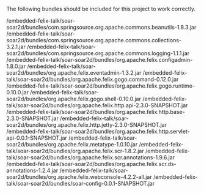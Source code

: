 The following bundles should be included for this project to work correctly.

/embedded-felix-talk/soar-soar2d/bundles/com.springsource.org.apache.commons.beanutils-1.8.3.jar
/embedded-felix-talk/soar-soar2d/bundles/com.springsource.org.apache.commons.collections-3.2.1.jar
/embedded-felix-talk/soar-soar2d/bundles/com.springsource.org.apache.commons.logging-1.1.1.jar
/embedded-felix-talk/soar-soar2d/bundles/org.apache.felix.configadmin-1.8.0.jar
/embedded-felix-talk/soar-soar2d/bundles/org.apache.felix.eventadmin-1.3.2.jar
/embedded-felix-talk/soar-soar2d/bundles/org.apache.felix.gogo.command-0.12.0.jar
/embedded-felix-talk/soar-soar2d/bundles/org.apache.felix.gogo.runtime-0.10.0.jar
/embedded-felix-talk/soar-soar2d/bundles/org.apache.felix.gogo.shell-0.10.0.jar
/embedded-felix-talk/soar-soar2d/bundles/org.apache.felix.http.api-2.3.0-SNAPSHOT.jar
/embedded-felix-talk/soar-soar2d/bundles/org.apache.felix.http.base-2.3.0-SNAPSHOT.jar
/embedded-felix-talk/soar-soar2d/bundles/org.apache.felix.http.jetty-2.3.0-SNAPSHOT.jar
/embedded-felix-talk/soar-soar2d/bundles/org.apache.felix.http.servlet-api-0.0.1-SNAPSHOT.jar
/embedded-felix-talk/soar-soar2d/bundles/org.apache.felix.metatype-1.0.10.jar
/embedded-felix-talk/soar-soar2d/bundles/org.apache.felix.scr-1.8.2.jar
/embedded-felix-talk/soar-soar2d/bundles/org.apache.felix.scr.annotations-1.9.6.jar
/embedded-felix-talk/soar-soar2d/bundles/org.apache.felix.scr.ds-annotations-1.2.4.jar
/embedded-felix-talk/soar-soar2d/bundles/org.apache.felix.webconsole-4.2.2-all.jar
/embedded-felix-talk/soar-soar2d/bundles/soar-config-0.0.1-SNAPSHOT.jar